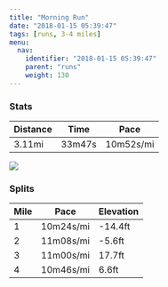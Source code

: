 ```yaml
---
title: "Morning Run"
date: "2018-01-15 05:39:47"
tags: [runs, 3-4 miles]
menu:
  nav:
    identifier: "2018-01-15 05:39:47"
    parent: "runs"
    weight: 130
---
```


### Stats

| Distance | Time | Pace |
|----------|------|------|
|3.11mi|33m47s|10m52s/mi|

<img src='https://maps.googleapis.com/maps/api/staticmap?maptype=roadmap&path=enc:oxjeIfevLmIu@cC`D|@vFuBl]bA|Ag@vCfBj@mAjAJbD|DvQrGhMRvD`BbAlBlR|D|GpGrAlHvO_IkPkDSuE{GkDcMc@mMmH_HgFiXSmC`AaAcBsB~@qo@dGcAhDpChBaBdAvC&key=AIzaSyAfqMeaZ1CCJFGP5cWud__oZnT_Pybg-1M&size=800x800&markers=color:yellow|label:S|53.47224,-2.24868&markers=color:green|label:F|53.47137000000002,-2.2490799999999993'>

### Splits

| Mile | Pace | Elevation |
|------|------|-----------|
|1|10m24s/mi|-14.4ft|
|2|11m08s/mi|-5.6ft|
|3|11m00s/mi|17.7ft|
|4|10m46s/mi|6.6ft|
